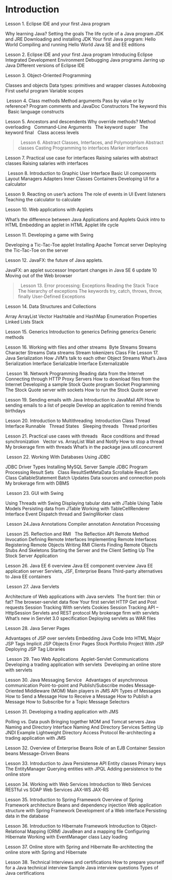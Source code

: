 # Introduction #

Lesson 1. Eclipse IDE and your first Java program

Why learning Java?
Setting the goals
The life cycle of a Java program
JDK and JRE
Downloading and installing JDK
Your first Java program: Hello World
Compiling and running Hello World
Java SE and EE editions


Lesson 2. Eclipse IDE and your first Java program
Introducing Eclipse Integrated Development Environment
Debugging Java programs
Jarring up Java
Different versions of Eclipse IDE

Lesson 3. Object-Oriented Programming

Classes and objects
Data types:  primitives and wrapper classes
Autoboxing
First useful program
Variable scopes


 Lesson 4. Class methods
Method arguments
Pass by value or by reference?
Program comments and JavaDoc
Constructors
The keyword this							        
Basic language constructs

Lesson 5. Ancestors and descendents
Why override methods?
Method overloading							        
Command-Line Arguments						        
The keyword super							        
The keyword final							    
Class access levels
>  
Lesson 6. Abstract Classes, Interfaces, and Polymorphism
Abstract classes
Casting
Programming to interfaces
Marker interfaces

Lesson 7. Practical use case for interfaces
Raising salaries with abstract classes
Raising salaries with interfaces

  Lesson 8.  Introduction to Graphic User Interface
Basic UI components
Layout Managers
Adapters
Inner Classes
Containers
Developing UI for a calculator

Lesson 9. Reacting on user’s actions
The role of events in UI
Event listeners
Teaching the calculator to calculate


Lesson 10. Web applications with Applets

What’s the difference between Java Applications and Applets
Quick intro to HTML
Embedding an applet in HTML
Applet life cycle

Lesson 11. Developing a game with Swing

Developing a Tic-Tac-Toe applet
Installing Apache Tomcat server
Deploying the Tic-Tac-Toe on the server


Lesson 12. JavaFX: the future of Java applets.

JavaFX: an applet successor
Important changes in Java SE 6 update 10
Moving out of the Web browser
>  
Lesson 13. Error processing: Exceptions
Reading the Stack Trace
 The hierarchy	of exceptions
The keywords try, catch, throws, throw, finally
User-Defined Exceptions

Lesson 14. Data Structures and Collections

Array
ArrayList
Vector
Hashtable and HashMap
Enumeration
Properties
Linked Lists
Stack

Lesson 15. Generics
Introduction to generics
Defining generics
Generic methods

Lesson 16. Working with files and other streams
 Byte Streams
Streams
Character Streams
Data streams
Stream tokenizers
Class File
Lesson 17. Java Serialization
How JVM’s talk to each other
Object Streams
What’s Java Serialization
Interface Serializable
Interface Externalizable

 Lesson 18. Network Programming
Reading data from the Internet
Connecting through HTTP Proxy Servers
How to download files from the Internet
Developing a sample Stock Quote program
Socket Programming
The Stock Quote server with sockets
How to run the Stock Quote server

Lesson 19. Sending emails with Java
Introduction to JavaMail API
How to sending emails to a list of people
Develop an application to remind friends birthdays

Lesson 20. Introduction to Multithreading
 Introduction
Class Thread								       
Interface Runnable							       
Thread States								       
Sleeping threads							       
Thread priorities

Lesson 21. Practical use cases with threads							       
Race conditions and thread synchronization 	       
Vector vs. ArrayList
Wait and Notify
How to stop a thread		       
My brokerage firm with threads
What’s in the package java.util.concurrent

 Lesson 22. Working With Databases Using JDBC

JDBC Driver Types
Installing MySQL Server
Sample JDBC Program
Processing Result Sets							        
Class ResultSetMetaData
Scrollable Result Sets
Class CallableStatement
Batch Updates
Data sources and connection pools
My brokerage firm with DBMS

 Lesson 23. GUI with Swing

Using Threads with Swing
Displaying tabular data with  JTable
Using Table Models
Persisting data from JTable
Working with TableCellRenderer Interface
Event Dispatch thread and SwingWorker class

 Lesson 24.Java Annotations
Compiler annotation
Annotation Processing


 Lesson 25. Reflection and RMI
 
The Reflection API
Remote Method Invocation
Defining Remote Interfaces
Implementing Remote Interfaces
Registering Remote Objects
Writing RMI Clients
Finding Remote Objects
Stubs And Skeletons
Starting the Server and the Client
Setting Up The Stock Server Application

Lesson 26. Java EE 6 overview
Java EE component overview
Java EE application server
Servlets, JSF, Enterprise Beans
Third-party alternatives to Java EE containers

 Lesson 27. Java Servlets

Architecture of Web applications with Java servlets
 The front tier: thin or fat?
The browser-servlet data flow
Your first servlet
HTTP Get and  Post requests
Session Tracking With servlets
Cookies
Session Tracking API – HttpSession
Servlets and REST protocol
My brokerage firm with servlets
What’s new in Servlet 3.0 specification
Deploying servlets as WAR files

Lesson 28. Java Server Pages

Advantages of  JSP over servlets
Embedding Java Code Into HTML
Major JSP Tags
Implicit JSP Objects
Error Pages
Stock Portfolio Project With JSP
Deploying JSP
Tag Libraries

 Lesson 29. Two Web Applications
 Applet-Servlet Communications
Developing a trading application with servlets
 Developing an online store with servlets

Lesson 30. Java Messaging Service
 
Advantages of asynchronous communication
Point-to-point and Publish/Subscribe modes
Message-Oriented Middleware (MOM)
Main players in JMS API
Types of Messages
How to Send a Message
How to Receive a Message
How to Publish a Message
How to Subscribe for a Topic
Message Selectors

Lesson 31. Developing a trading application with JMS

Polling vs. Data push
Bringing together MOM and Tomcat servers
Java Naming and Directory Interface
Naming And Directory Services
Setting Up JNDI  Example
Lightweight Directory Access Protocol
Re-architecting a trading application with JMS


Lesson 32. Overview of Enterprise Beans 				       Role of an EJB Container
Session beans
Message-Driven Beans

Lesson 33. Introduction to Java Persistense API
Entity classes
Primary keys
The EntityManager
Querying entities with JPQL
Adding persistence to the online store

Lesson 34.  Working with Web Services
Introduction to Web Services
RESTful vs SOAP Web Services
JAX-WS
JAX-RS

Lesson 35.  Introduction to Spring Framework
Overview of Spring Framework architecture
Beans and dependency injection
Web application structure with Spring Framework
Development of a Web interface
Persisting data in the database

Lesson 36.  Introduction to Hibernate Framework
Introduction to Object-Relational Mapping (ORM)
JavaBean and a mapping file
Configuring Hibernate
Working with EventManager class
Lazy loading

Lesson 37. Online store with Spring and Hibernate
Re-architecting the online store with Spring and Hibernate


Lesson 38. Technical Interviews and certifications
How to prepare yourself for a Java technical interview
Sample Java interview questions
Types of Java certifications